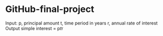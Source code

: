 # GitHub-final-project

Input:
   p, principal amount
   t, time period in years
   r, annual rate of interest
Output
   simple interest = p*t*r
